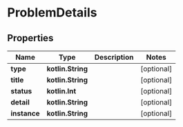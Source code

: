 
# ProblemDetails

## Properties
| Name | Type | Description | Notes |
| ------------ | ------------- | ------------- | ------------- |
| **type** | **kotlin.String** |  |  [optional] |
| **title** | **kotlin.String** |  |  [optional] |
| **status** | **kotlin.Int** |  |  [optional] |
| **detail** | **kotlin.String** |  |  [optional] |
| **instance** | **kotlin.String** |  |  [optional] |



